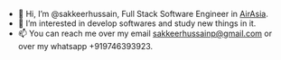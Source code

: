- 👋 Hi, I’m @sakkeerhussain, Full Stack Software Engineer in [AirAsia](https://www.airasia.com/).
- 👀 I’m interested in develop softwares and study new things in it.
- 📫 You can reach me over my email sakkeerhussainp@gmail.com or over my whatsapp +919746393923.

<!---
sakkeerhussain/sakkeerhussain is a ✨ special ✨ repository because its `README.md` (this file) appears on your GitHub profile.
You can click the Preview link to take a look at your changes.
--->
